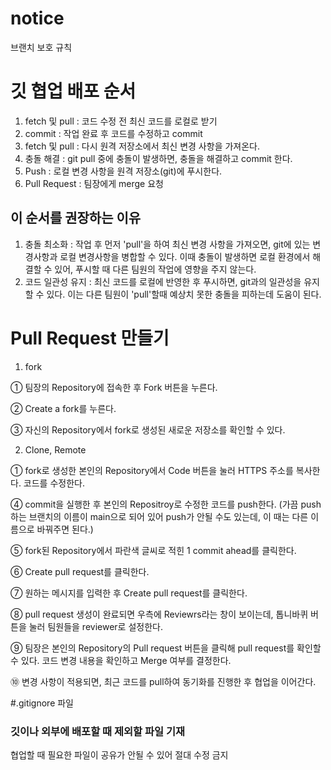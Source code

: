 # notice
브랜치 보호 규칙

# 깃 협업 배포 순서
1. fetch 및 pull : 코드 수정 전 최신 코드를 로컬로 받기
2. commit : 작업 완료 후 코드를 수정하고 commit
3. fetch 및 pull : 다시 원격 저장소에서 최신 변경 사항을 가져온다.
4. 충돌 해결 : git pull 중에 충돌이 발생하면, 충돌을 해결하고 commit 한다.
5. Push : 로컬 변경 사항을 원격 저장소(git)에 푸시한다.
6. Pull Request : 팀장에게 merge 요청 

## 이 순서를 권장하는 이유
1. 충돌 최소화 : 작업 후 먼저 'pull'을 하여 최신 변경 사항을 가져오면, git에 있는 변경사항과 로컬 변경사항을 병합할 수 있다.
                이때 충돌이 발생하면 로컬 환경에서 해결할 수 있어, 푸시할 때 다른 팀원의 작업에 영향을 주지 않는다.
2. 코드 일관성 유지 : 최신 코드를 로컬에 반영한 후 푸시하면, git과의 일관성을 유지할 수 있다.
                     이는 다른 팀원이 'pull'할때 예상치 못한 충돌을 피하는데 도움이 된다. 

# Pull Request 만들기
1) fork

① 팀장의 Repository에 접속한 후 Fork 버튼을 누른다.
 
② Create a fork를 누른다.
 
③ 자신의 Repository에서 fork로 생성된 새로운 저장소를 확인할 수 있다.
 
2) Clone, Remote
   
① fork로 생성한 본인의 Repository에서 Code 버튼을 눌러 HTTPS 주소를 복사한다.
코드를 수정한다.

④ commit을 실행한 후 본인의 Repositroy로 수정한 코드를 push한다. (가끔 push 하는 브랜치의 이름이 main으로 되어 있어 push가 안될 수도 있는데, 이 때는 다른 이름으로 바꿔주면 된다.)
 
⑤ fork된 Repository에서 파란색 글씨로 적힌 1 commit ahead를 클릭한다.
 
⑥ Create pull request를 클릭한다.
 
⑦ 원하는 메시지를 입력한 후 Create pull request를 클릭한다.
 
⑧ pull request 생성이 완료되면 우측에 Reviewrs라는 창이 보이는데, 톱니바퀴 버튼을 눌러 팀원들을 reviewer로 설정한다.
 
⑨ 팀장은 본인의 Repository의 Pull request 버튼을 클릭해 pull request를 확인할 수 있다. 코드 변경 내용을 확인하고 Merge 여부를 결정한다.
 
⑩ 변경 사항이 적용되면, 최근 코드를 pull하여 동기화를 진행한 후 협업을 이어간다.

#.gitignore 파일
### 깃이나 외부에 배포할 때 제외할 파일 기재
협업할 때 필요한 파일이 공유가 안될 수 있어 절대 수정 금지
